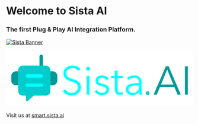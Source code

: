 # Welcome to Sista AI

### The first Plug & Play AI Integration Platform.

[![Sista Banner](https://github.com/sista-ai/ai-assistant-react/blob/main/assets/sista-banner-one.png)](https://smart.sista.ai/?utm_source=github_org&utm_medium=main_banner&utm_campaign=root_page)

![Sista Logo](https://github.com/sista-ai/ai-assistant-react/blob/main/assets/sista-logo.png)

Visit us at [smart.sista.ai](https://smart.sista.ai/?utm_source=github_org&utm_medium=visit_us_link&utm_campaign=root_page)
